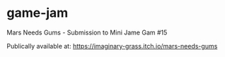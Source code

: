 # game-jam
Mars Needs Gums - Submission to Mini Jame Gam #15

Publically available at: https://imaginary-grass.itch.io/mars-needs-gums
